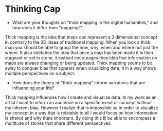 # Thinking Cap
* What are your thoughts on "thick mapping in the digital humanities," and how does it differ from "mapping?"

Thick mapping is the idea that maps can represent a 3 dimensional concept in contrary to the 2D ideas of traditional mapping. When you look a thick map you should be able to grasp the how, why, when and where not just the where. It also stretches the idea that once a map has been made it is then stagnant or set in stone, it instead encourages thee idea that information on maps are always changing or being updated. Thick mapping seems to be away to conquer bias that appears when visualizing data, it in a way shows multiple perspectives on a subject.

* How does the theory of "thick mapping" inform narratives that are influencing your life?

Thick mapping influences how I create and visualize data. In my work as an artist I want to inform an audience on a specific event or concept without my inherent bias. However I realize that is impossible so in order to visualize my concept in a way that is relatable to all I would focus on how information is shared and why thats important. By doing this Ill be able to encompass a multitude of stories that share different perspectives.
